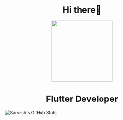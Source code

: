 
<h1 align="center">Hi there👋  </h1>
<div align="center">
<img src="https://media.giphy.com/media/p4NLw3I4U0idi/giphy.gif" align="center" width=200 />
</div>
<h1 align= "center">Flutter Developer</h1>


<img align="left" alt="Sarvesh's GitHub Stats" src="https://github-readme-stats.vercel.app/api?username=sarveshsrv&show_icons=true&hide_border=true&title_color=00FFFF&icon_color=00FFFF&text_color=ADADAD&bg_color=2F2F2F">

[twitter]: https://twitter.com/SrVsays
[linkedin]: https://www.linkedin.com/in/sarvesh-nath-tiwari-5575a218a


